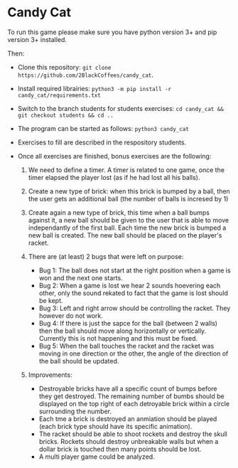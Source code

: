 # Candy Cat

To run this game please make sure you have python version 3+ and pip version 3+ installed.

Then:

* Clone this repository: `git clone https://github.com/2BlackCoffees/candy_cat`.
* Install required librairies: `python3 -m pip install -r candy_cat/requirements.txt`
* Switch to the branch students for students exercises: `cd candy_cat && git checkout students && cd ..`
* The program can be started as follows: `python3 candy_cat`
* Exercises to fill are described in the respository students.
* Once all exercises are finished, bonus exercises are the following:

    1. We need to define a timer. A timer is related to one game, once the timer elapsed the player lost (as if he had lost all his balls).
    2. Create a new type of brick: when this brick is bumped by a ball, then the user gets an additional ball (the number of balls is incresed by 1)
    3. Create again a new type of brick, this time when a ball bumps against it, a new ball should be given to the user that is able to move independantly of the first ball. Each time the new brick is bumped a new ball is created. The new ball should be placed on the player's racket.
    4. There are (at least) 2 bugs that were left on purpose: 

        * Bug 1: The ball does not start at the right position when a game is won and the next one starts.
        * Bug 2: When a game is lost we hear 2 sounds hoevering each other, only the sound rekated to fact that the game is lost should be kept.
        * Bug 3: Left and right arrow should be controlling the racket. They however do not work.
        * Bug 4: If there is just the sapce for the ball (between 2 walls) then the ball should move along horizontally or vertically. Currently this is not happening and this must be fixed.
        * Bug 5: When the ball touches the racket and the racket was moving in one direction or the other, the angle of the direction of the ball should be updated.
    1. Improvements:
        * Destroyable bricks have all a specific count of bumps before they get destroyed. The remaining number of bumbs should be displayed on the top right of each detroyable brick within a circle surrounding the number.
        * Each tme a brick is destroyed an anmiation should be played (each brick type should have its specific animation).
        * The racket should be able to shoot rockets and destroy the skull bricks. Rockets should destroy unbreakable walls but when a dollar brick is touched then many points should be lost.
        * A multi player game could be analyzed.